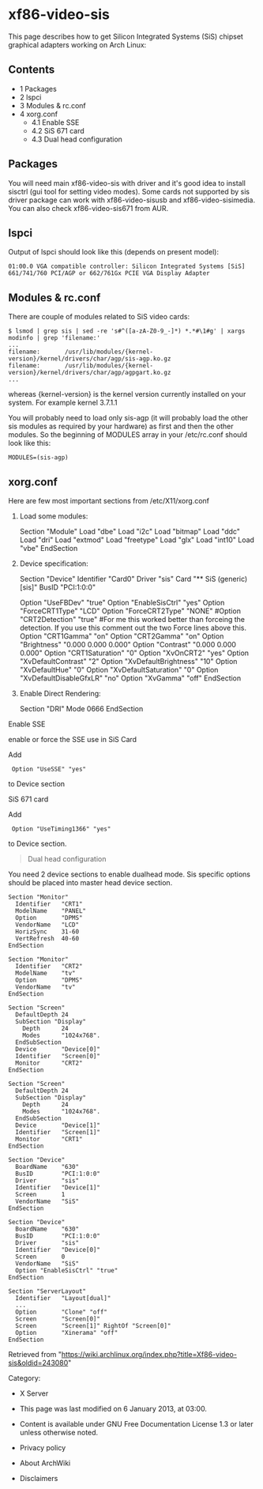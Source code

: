 xf86-video-sis
==============

This page describes how to get Silicon Integrated Systems (SiS) chipset
graphical adapters working on Arch Linux:

Contents
--------

-   1 Packages
-   2 lspci
-   3 Modules & rc.conf
-   4 xorg.conf
    -   4.1 Enable SSE
    -   4.2 SiS 671 card
    -   4.3 Dual head configuration

Packages
--------

You will need main xf86-video-sis with driver and it's good idea to
install sisctrl (gui tool for setting video modes). Some cards not
supported by sis driver package can work with xf86-video-sisusb and
xf86-video-sisimedia. You can also check xf86-video-sis671 from AUR.

lspci
-----

Output of lspci should look like this (depends on present model):

    01:00.0 VGA compatible controller: Silicon Integrated Systems [SiS] 661/741/760 PCI/AGP or 662/761Gx PCIE VGA Display Adapter

Modules & rc.conf
-----------------

There are couple of modules related to SiS video cards:

    $ lsmod | grep sis | sed -re 's#^([a-zA-Z0-9_-]*) *.*#\1#g' | xargs modinfo | grep 'filename:'
    ...
    filename:       /usr/lib/modules/{kernel-version}/kernel/drivers/char/agp/sis-agp.ko.gz
    filename:       /usr/lib/modules/{kernel-version}/kernel/drivers/char/agp/agpgart.ko.gz
    ...

whereas {kernel-version} is the kernel version currently installed on
your system. For example kernel 3.7.1.1

You will probably need to load only sis-agp (it will probably load the
other sis modules as required by your hardware) as first and then the
other modules. So the beginning of MODULES array in your  /etc/rc.conf
should look like this:

    MODULES=(sis-agp)

xorg.conf
---------

Here are few most important sections from /etc/X11/xorg.conf

1.  Load some modules:

    Section "Module"
      Load  "dbe"
      Load  "i2c"
      Load  "bitmap"
      Load  "ddc"
      Load  "dri"
      Load  "extmod"
      Load  "freetype"
      Load  "glx"
      Load  "int10"
      Load  "vbe"
    EndSection

1.  Device specification:

    Section "Device"
      Identifier "Card0"
      Driver "sis"
      Card        "** SiS (generic)     [sis]"
      BusID "PCI:1:0:0"

      Option "UseFBDev" "true"
      Option "EnableSisCtrl" "yes"
      Option "ForceCRT1Type" "LCD"
      Option "ForceCRT2Type" "NONE"
      #Option "CRT2Detection" "true" #For me this worked better than forceing the detection. If you use this comment out the two Force lines above this.
      Option "CRT1Gamma" "on"
      Option "CRT2Gamma" "on"
      Option "Brightness" "0.000 0.000 0.000"
      Option "Contrast" "0.000 0.000 0.000"
      Option "CRT1Saturation" "0"
      Option "XvOnCRT2" "yes"
      Option "XvDefaultContrast" "2"
      Option "XvDefaultBrightness" "10"
      Option "XvDefaultHue" "0"
      Option "XvDefaultSaturation" "0"
      Option "XvDefaultDisableGfxLR" "no"
      Option "XvGamma" "off"
    EndSection

1.  Enable Direct Rendering:

    Section "DRI"
      Mode         0666
    EndSection

Enable SSE

enable or force the SSE use in SiS Card

Add

     Option "UseSSE" "yes"

to Device section

SiS 671 card

Add

     Option "UseTiming1366" "yes"

to Device section.

> Dual head configuration

You need 2 device sections to enable dualhead mode. Sis specific options
should be placed into master head device section.

    Section "Monitor"
      Identifier   "CRT1"
      ModelName    "PANEL"
      Option       "DPMS"
      VendorName   "LCD"
      HorizSync    31-60
      VertRefresh  40-60
    EndSection

    Section "Monitor"
      Identifier   "CRT2"
      ModelName    "tv"
      Option       "DPMS"
      VendorName   "tv"
    EndSection

    Section "Screen"
      DefaultDepth 24
      SubSection "Display"
        Depth      24
        Modes      "1024x768".
      EndSubSection
      Device       "Device[0]"
      Identifier   "Screen[0]"
      Monitor      "CRT2"
    EndSection

    Section "Screen"
      DefaultDepth 24
      SubSection "Display"
        Depth      24
        Modes      "1024x768".
      EndSubSection
      Device       "Device[1]"
      Identifier   "Screen[1]"
      Monitor      "CRT1"
    EndSection

    Section "Device"
      BoardName    "630"
      BusID        "PCI:1:0:0"
      Driver       "sis"
      Identifier   "Device[1]"
      Screen       1
      VendorName   "SiS"
    EndSection

    Section "Device"
      BoardName    "630"
      BusID        "PCI:1:0:0"
      Driver       "sis"
      Identifier   "Device[0]"
      Screen       0
      VendorName   "SiS"
      Option "EnableSisCtrl" "true"
    EndSection

    Section "ServerLayout"
      Identifier   "Layout[dual]"
      ...
      Option       "Clone" "off"
      Screen       "Screen[0]"
      Screen       "Screen[1]" RightOf "Screen[0]"
      Option       "Xinerama" "off"
    EndSection

Retrieved from
"https://wiki.archlinux.org/index.php?title=Xf86-video-sis&oldid=243080"

Category:

-   X Server

-   This page was last modified on 6 January 2013, at 03:00.
-   Content is available under GNU Free Documentation License 1.3 or
    later unless otherwise noted.
-   Privacy policy
-   About ArchWiki
-   Disclaimers
